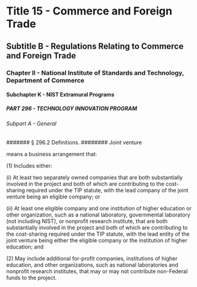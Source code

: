 
# Title 15 - Commerce and Foreign Trade
## Subtitle B - Regulations Relating to Commerce and Foreign Trade
### Chapter II - National Institute of Standards and Technology, Department of Commerce
#### Subchapter K - NIST Extramural Programs
##### PART 296 - TECHNOLOGY INNOVATION PROGRAM
###### Subpart A - General
####### § 296.2 Definitions.
######## Joint venture

means a business arrangement that:

(1) Includes either:

(i) At least two separately owned companies that are both substantially involved in the project and both of which are contributing to the cost-sharing required under the TIP statute, with the lead company of the joint venture being an eligible company; or

(ii) At least one eligible company and one institution of higher education or other organization, such as a national laboratory, governmental laboratory (not including NIST), or nonprofit research institute, that are both substantially involved in the project and both of which are contributing to the cost-sharing required under the TIP statute, with the lead entity of the joint venture being either the eligible company or the institution of higher education; and

(2) May include additional for-profit companies, institutions of higher education, and other organizations, such as national laboratories and nonprofit research institutes, that may or may not contribute non-Federal funds to the project.
